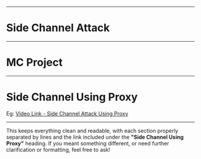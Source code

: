 

---

# Side Channel Attack

---

# MC Project

---

# Side Channel Using Proxy

Eg: [Video Link - Side Channel Attack Using Proxy](https://ssneduin-my.sharepoint.com/:v:/g/personal/sharan23110359_snuchennai_edu_in/ERD0E_f3y_pImbqKMCV4quMBq_B1bA4lAv-gOvzUVRNjGA?nav=eyJyZWZlcnJhbEluZm8iOnsicmVmZXJyYWxBcHAiOiJPbmVEcml2ZUZvckJ1c2luZXNzIiwicmVmZXJyYWxBcHBQbGF0Zm9ybSI6IldlYiIsInJlZmVycmFsTW9kZSI6InZpZXciLCJyZWZlcnJhbFZpZXciOiJNeUZpbGVzTGlua0NvcHkifX0&e=5fNKiv)

---

This keeps everything clean and readable, with each section properly separated by lines and the link included under the **"Side Channel Using Proxy"** heading. If you meant something different, or need further clarification or formatting, feel free to ask!
